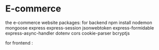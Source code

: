 # E-commerce
the e-commerce website
packages: 
for backend 
npm install nodemon mongoose express  express-session jsonwebtoken express-formidable express-async-handler dotenv cors cookie-parser bcryptjs

for frontend :
